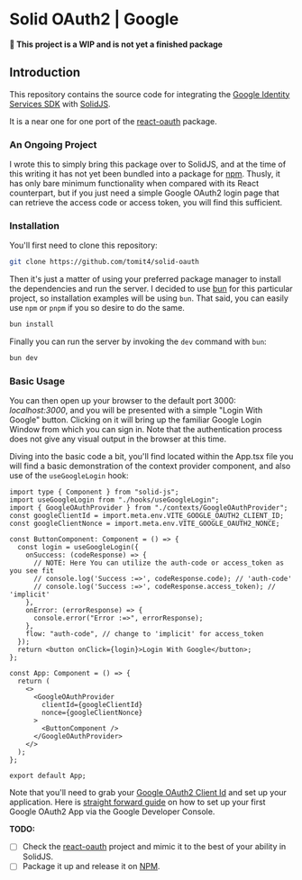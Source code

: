 # Solid OAuth2 | Google

**:construction: This project is a WIP and is not yet a finished package**

## Introduction

This repository contains the source code for integrating the
[Google Identity Services SDK](https://developers.google.com/identity/gsi/web/guides/overview)
with [SolidJS](https://www.solidjs.com/).

It is a near one for one port of the
[react-oauth](https://github.com/MomenSherif/react-oauth) package.

### An Ongoing Project

I wrote this to simply bring this package over to SolidJS, and at the time of
this writing it has not yet been bundled into a package for
[npm](https://www.npmjs.com/). Thusly, it has only bare minimum functionality
when compared with its React counterpart, but if you just need a simple Google
OAuth2 login page that can retrieve the access code or access token, you will
find this sufficient.

### Installation

You'll first need to clone this repository:

```sh
git clone https://github.com/tomit4/solid-oauth
```

Then it's just a matter of using your preferred package manager to install the
dependencies and run the server. I decided to use [bun](https://bun.sh/) for
this particular project, so installation examples will be using `bun`. That
said, you can easily use `npm` or `pnpm` if you so desire to do the same.

```sh
bun install
```

Finally you can run the server by invoking the `dev` command with `bun`:

```sh
bun dev
```

### Basic Usage

You can then open up your browser to the default port 3000:
<em>localhost:3000</em>, and you will be presented with a simple "Login With
Google" button. Clicking on it will bring up the familiar Google Login Window
from which you can sign in. Note that the authentication process does not give
any visual output in the browser at this time.

Diving into the basic code a bit, you'll find located within the App.tsx file
you will find a basic demonstration of the <GoogleOAuthProvider> context
provider component, and also use of the `useGoogleLogin` hook:

```tsx
import type { Component } from "solid-js";
import useGoogleLogin from "./hooks/useGoogleLogin";
import { GoogleOAuthProvider } from "./contexts/GoogleOAuthProvider";
const googleClientId = import.meta.env.VITE_GOOGLE_OAUTH2_CLIENT_ID;
const googleClientNonce = import.meta.env.VITE_GOOGLE_OAUTH2_NONCE;

const ButtonComponent: Component = () => {
  const login = useGoogleLogin({
    onSuccess: (codeResponse) => {
      // NOTE: Here You can utilize the auth-code or access_token as you see fit
      // console.log('Success :=>', codeResponse.code); // 'auth-code'
      // console.log('Success :=>', codeResponse.access_token); // 'implicit'
    },
    onError: (errorResponse) => {
      console.error("Error :=>", errorResponse);
    },
    flow: "auth-code", // change to 'implicit' for access_token
  });
  return <button onClick={login}>Login With Google</button>;
};

const App: Component = () => {
  return (
    <>
      <GoogleOAuthProvider
        clientId={googleClientId}
        nonce={googleClientNonce}
      >
        <ButtonComponent />
      </GoogleOAuthProvider>
    </>
  );
};

export default App;
```

Note that you'll need to grab your
[Google OAuth2 Client Id](https://developers.google.com/identity/oauth2/web/guides/get-google-api-clientid)
and set up your application. Here is
[straight forward guide](https://medium.com/@tony.infisical/guide-to-using-oauth-2-0-to-access-google-apis-dead94d6866d)
on how to set up your first Google OAuth2 App via the Google Developer Console.

**TODO:**

- [ ] Check the [react-oauth](https://github.com/MomenSherif/react-oauth)
      project and mimic it to the best of your ability in SolidJS.
- [ ] Package it up and release it on [NPM](https://www.npmjs.com/).
